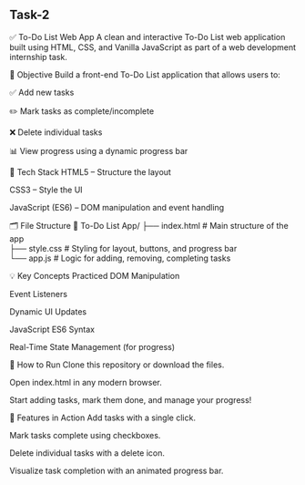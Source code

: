 ## Task-2

✅ To-Do List Web App
A clean and interactive To-Do List web application built using HTML, CSS, and Vanilla JavaScript as part of a web development internship task.

📌 Objective
Build a front-end To-Do List application that allows users to:

✅ Add new tasks

✏️ Mark tasks as complete/incomplete

❌ Delete individual tasks

📊 View progress using a dynamic progress bar

🧰 Tech Stack
HTML5 – Structure the layout

CSS3 – Style the UI

JavaScript (ES6) – DOM manipulation and event handling

🗂️ File Structure
📁 To-Do List App/
├── index.html     # Main structure of the app  
├── style.css      # Styling for layout, buttons, and progress bar  
└── app.js         # Logic for adding, removing, completing tasks  

💡 Key Concepts Practiced
DOM Manipulation

Event Listeners

Dynamic UI Updates

JavaScript ES6 Syntax

Real-Time State Management (for progress)

🚀 How to Run
Clone this repository or download the files.

Open index.html in any modern browser.

Start adding tasks, mark them done, and manage your progress!

🧪 Features in Action
Add tasks with a single click.

Mark tasks complete using checkboxes.

Delete individual tasks with a delete icon.

Visualize task completion with an animated progress bar.

